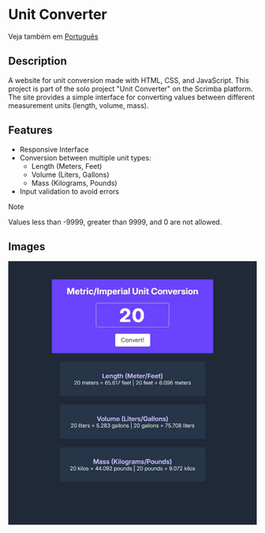 # Unit Converter

Veja também em [Português](../README.md)

## Description

A website for unit conversion made with HTML, CSS, and JavaScript. This project is part of the solo project "Unit Converter" on the Scrimba platform. The site provides a simple interface for converting values between different measurement units (length, volume, mass).

## Features

- Responsive Interface
- Conversion between multiple unit types:
  - Length (Meters, Feet)
  - Volume (Liters, Gallons)
  - Mass (Kilograms, Pounds)
- Input validation to avoid errors

> [!NOTE]
> Values less than -9999, greater than 9999, and 0 are not allowed.

## Images

![Website](./images/Page-View.jpeg)

